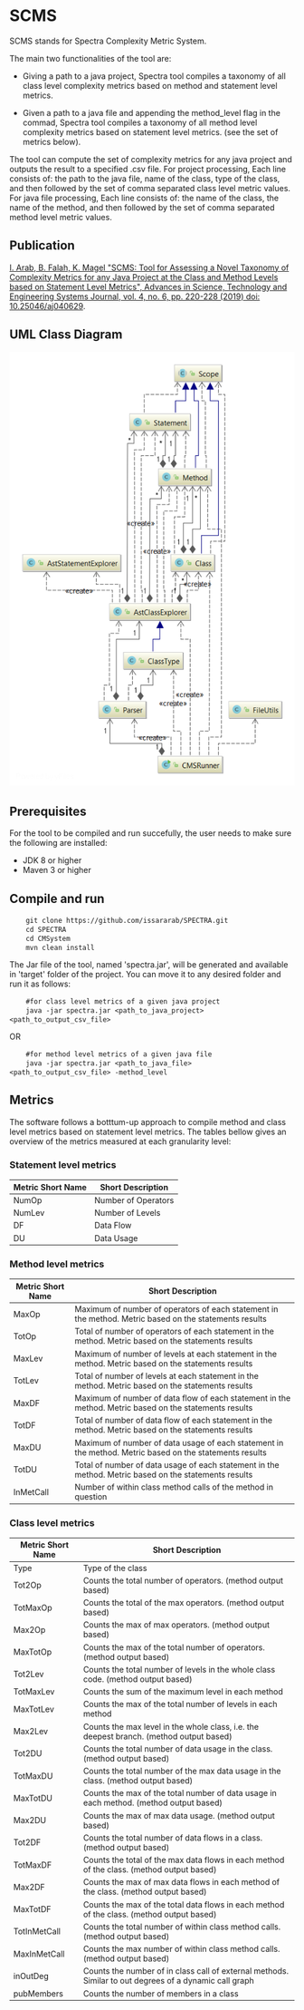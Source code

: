# SCMS
SCMS stands for Spectra Complexity Metric System.

The main two functionalities of the tool are:
- Giving a path to a java project, Spectra tool compiles a taxonomy of all class level complexity metrics based on method and statement level metrics. 

- Given a path to a java file and appending the method_level flag in the commad, Spectra tool compiles a taxonomy of all method level complexity metrics based on statement level metrics. (see the set of metrics below).

The tool can compute the set of complexity metrics for any java project and outputs the result to a specified .csv file. For project processing, Each line consists of: the path to the java file, name of the class, type of the class, and then followed by the set of comma separated class level metric values. For java file processing, Each line consists of: the name of the class, the name of the method, and then followed by the set of comma separated method level metric values.

##  Publication

[I. Arab, B. Falah, K. Magel "SCMS: Tool for Assessing a Novel Taxonomy of Complexity Metrics for any Java Project at the Class and Method Levels based on Statement Level Metrics", Advances in Science, Technology and Engineering Systems Journal, vol. 4, no. 6, pp. 220-228 (2019) doi: 10.25046/aj040629](https://astesj.com/v04/i06/p29/).

## UML Class Diagram
![](SCMS_UML.png?style=centerme)
## Prerequisites
For the tool to be compiled and run succefully, the user needs to make sure the following are installed:
- JDK 8 or higher
- Maven 3 or higher

## Compile and run

        git clone https://github.com/issararab/SPECTRA.git
        cd SPECTRA
        cd CMSystem
        mvn clean install
        
The Jar file of the tool, named 'spectra.jar', will be generated and available in 'target' folder of the project. You can move it to any desired folder and run it as follows:
        
        #for class level metrics of a given java project
        java -jar spectra.jar <path_to_java_project> <path_to_output_csv_file>     

OR

        #for method level metrics of a given java file
        java -jar spectra.jar <path_to_java_file> <path_to_output_csv_file> -method_level
        
 ## Metrics
 The software follows a botttum-up approach to compile method and class level metrics based on statement level metrics. The tables bellow gives an overview of the metrics measured at each granularity level:
 
 ### Statement level metrics
| Metric Short Name	| Short Description |
| --- | --- |
| NumOp	| Number of Operators |
| NumLev |	Number of Levels |
| DF | Data Flow |
| DU | Data Usage |

 ### Method level metrics
| Metric Short Name	| Short Description |
| --- | --- |
| MaxOp | Maximum of number of operators of each statement in the method. Metric based on the statements results |
| TotOp | Total of number of operators of each statement in the method. Metric based on the statements results |
| MaxLev | Maximum of number of levels at each statement in the method. Metric based on the statements results |
| TotLev | Total of number of levels at each statement in the method. Metric based on the statements results|
| MaxDF | Maximum of number of data flow of each statement in the method. Metric based on the statements results |
| TotDF | Total of number of data flow of each statement in the method. Metric based on the statements results |
| MaxDU | Maximum of number of data usage of each statement in the method. Metric based on the statements results |
| TotDU | Total of number of data usage of each statement in the method. Metric based on the statements results |
| InMetCall |	Number of within class method calls of the method in question |

 
 ### Class level metrics
| Metric Short Name	| Short Description |
| --- | --- |
| Type | Type of the class |
| Tot2Op | Counts the total number of operators. (method output based) |
| TotMaxOp | Counts the total of the max operators. (method output based) |
| Max2Op | Counts the max of max operators. (method output based) |
| MaxTotOp | Counts the max of the total number of operators. (method output based) |
| Tot2Lev | Counts the total number of levels in the whole class code. (method output based) |
| TotMaxLev | Counts the sum of the maximum level in each method |
| MaxTotLev | Counts the max of the total number of levels in each method |
| Max2Lev | Counts the max level in the whole class, i.e. the deepest branch. (method output based) |
| Tot2DU | Counts the total number of data usage in the class. (method output based) |
| TotMaxDU | Counts the total number of the max data usage in the class. (method output based) |
| MaxTotDU | Counts the max of the total number of data usage in each method. (method output based) |
| Max2DU | Counts the max of max data usage. (method output based) |
| Tot2DF | Counts the total number of data flows in a class. (method output based) |
| TotMaxDF | Counts the total of the max data flows in each method of the class. (method output based) |
| Max2DF | Counts the max of max data flows in each method of the class. (method output based) |
| MaxTotDF |  Counts the max of the total data flows in each method of the class. (method output based) |
| TotInMetCall | Counts the total number of within class method calls. (method output based) |
| MaxInMetCall | Counts the max number of within class method calls. (method output based) |
| inOutDeg | Counts the number of in class call of external methods. Similar to out degrees of a dynamic call graph |
| pubMembers |	Counts the number of members in a class |

